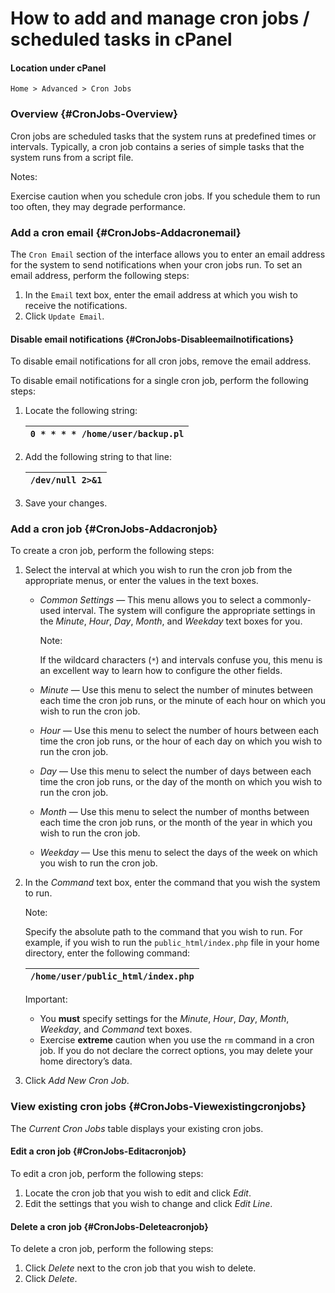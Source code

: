 # How to add and manage cron jobs / scheduled tasks in cPanel

#### Location under cPanel

```text
Home > Advanced > Cron Jobs
```

### Overview {#CronJobs-Overview}

Cron jobs are scheduled tasks that the system runs at predefined times or intervals. Typically, a cron job contains a series of simple tasks that the system runs from a script file.

Notes:

Exercise caution when you schedule cron jobs. If you schedule them to run too often, they may degrade performance.

### Add a cron email {#CronJobs-Addacronemail}

The `Cron Email` section of the interface allows you to enter an email address for the system to send notifications when your cron jobs run. To set an email address, perform the following steps:

1. In the `Email`  text box, enter the email address at which you wish to receive the notifications.
2. Click `Update Email`.

#### Disable email notifications {#CronJobs-Disableemailnotifications}

To disable email notifications for all cron jobs, remove the email address.

To disable email notifications for a single cron job, perform the following steps:

1. Locate the following string:

   | `0 * * * * /home/user/backup.pl` |
   | :--- |

2. Add the following string to that line:

   | `/dev/null 2>&1` |
   | :--- |

3. Save your changes.

### Add a cron job {#CronJobs-Addacronjob}

To create a cron job, perform the following steps:

1. Select the interval at which you wish to run the cron job from the appropriate menus, or enter the values in the text boxes.
   * _Common Settings_ — This menu allows you to select a commonly-used interval. The system will configure the appropriate settings in the _Minute_, _Hour_, _Day_, _Month_, and _Weekday_ text boxes for you.

     Note:

     If the wildcard characters \(`*`\) and intervals confuse you, this menu is an excellent way to learn how to configure the other fields.

   * _Minute_ — Use this menu to select the number of minutes between each time the cron job runs, or the minute of each hour on which you wish to run the cron job.
   * _Hour_ — Use this menu to select the number of hours between each time the cron job runs, or the hour of each day on which you wish to run the cron job.
   * _Day_ — Use this menu to select the number of days between each time the cron job runs, or the day of the month on which you wish to run the cron job.
   * _Month_ — Use this menu to select the number of months between each time the cron job runs, or the month of the year in which you wish to run the cron job.
   * _Weekday_ — Use this menu to select the days of the week on which you wish to run the cron job.
2. In the _Command_ text box, enter the command that you wish the system to run.

   Note:

   Specify the absolute path to the command that you wish to run. For example, if you wish to run the `public_html/index.php` file in your home directory, enter the following command:

   | `/home/user/public_html/index.php` |
   | :--- |


   Important:

   * You **must** specify settings for the _Minute_, _Hour_, _Day_, _Month_, _Weekday_, and _Command_ text boxes.
   * Exercise **extreme** caution when you use the `rm` command in a cron job. If you do not declare the correct options, you may delete your home directory’s data.

3. Click _Add New Cron Job_.

### View existing cron jobs {#CronJobs-Viewexistingcronjobs}

The _Current Cron Jobs_ table displays your existing cron jobs.

#### Edit a cron job {#CronJobs-Editacronjob}

To edit a cron job, perform the following steps:

1. Locate the cron job that you wish to edit and click _Edit_.
2. Edit the settings that you wish to change and click _Edit Line_.

#### Delete a cron job {#CronJobs-Deleteacronjob}

To delete a cron job, perform the following steps:

1. Click _Delete_ next to the cron job that you wish to delete.
2. Click _Delete_.

